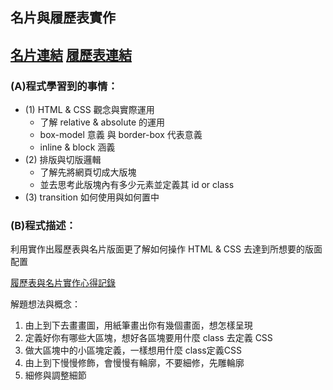 ## 名片與履歷表實作  <br/>
[名片連結](https://jamie-web-heroku.herokuapp.com/about/)
[履歷表連結](https://huangjamison.github.io/front-end-portfolio/jamie_resume.html)<br/>
---
### (A)程式學習到的事情：
* (1) HTML & CSS 觀念與實際運用
  * 了解 relative & absolute 的運用
  * box-model 意義 與 border-box 代表意義
  * inline & block 涵義
* (2) 排版與切版邏輯
  * 了解先將網頁切成大版塊
  * 並去思考此版塊內有多少元素並定義其 id or class 
* (3) transition 如何使用與如何置中

### (B)程式描述：
利用實作出履歷表與名片版面更了解如何操作 HTML & CSS 去達到所想要的版面配置

[履歷表與名片實作心得記錄](https://reurl.cc/alznYG)


解題想法與概念：
1. 由上到下去畫畫圖，用紙筆畫出你有幾個畫面，想怎樣呈現
2. 定義好你有哪些大區塊，想好各區塊要用什麼 class 去定義 CSS
3. 做大區塊中的小區塊定義，一樣想用什麼 class定義CSS
4. 由上到下慢慢修飾，會慢慢有輪廓，不要細修，先雕輪廓
5. 細修與調整細節